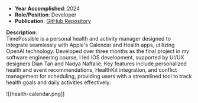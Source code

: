 - **Year Accomplished**: 2024  
- **Role/Position**: Developer  
- **Publication**: [GitHub Repository](https://github.com/far1h/HealthCalendar)  

**Description**:  
TimePossible is a personal health and activity manager designed to integrate seamlessly with Apple's Calendar and Health apps, utilizing OpenAI technology. Developed over three months as the final project in my software engineering course, I led iOS development, supported by UI/UX designers Dian Tan and Nadya Naftalie. Key features include personalized health and event recommendations, HealthKit integration, and conflict management for scheduling, providing users with a streamlined tool to track health goals and daily activities effectively.

![[health-calendar.png]]